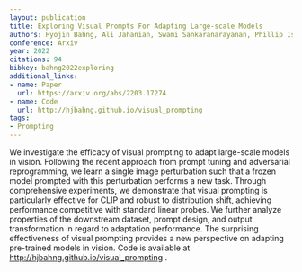 ```yaml
---
layout: publication
title: Exploring Visual Prompts For Adapting Large-scale Models
authors: Hyojin Bahng, Ali Jahanian, Swami Sankaranarayanan, Phillip Isola
conference: Arxiv
year: 2022
citations: 94
bibkey: bahng2022exploring
additional_links:
- name: Paper
  url: https://arxiv.org/abs/2203.17274
- name: Code
  url: http://hjbahng.github.io/visual_prompting
tags:
- Prompting
---
```

We investigate the efficacy of visual prompting to adapt large-scale models
in vision. Following the recent approach from prompt tuning and adversarial
reprogramming, we learn a single image perturbation such that a frozen model
prompted with this perturbation performs a new task. Through comprehensive
experiments, we demonstrate that visual prompting is particularly effective for
CLIP and robust to distribution shift, achieving performance competitive with
standard linear probes. We further analyze properties of the downstream
dataset, prompt design, and output transformation in regard to adaptation
performance. The surprising effectiveness of visual prompting provides a new
perspective on adapting pre-trained models in vision. Code is available at
http://hjbahng.github.io/visual_prompting .